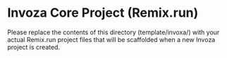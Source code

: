 # Invoza Core Project (Remix.run)

Please replace the contents of this directory (template/invoxa/)
with your actual Remix.run project files that will be scaffolded
when a new Invoza project is created.
